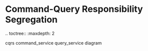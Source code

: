 # Command-Query Responsibility Segregation
    
.. toctree::
   :maxdepth: 2
   
   cqrs
   command_service
   query_service
   diagram